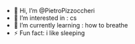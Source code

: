 - 👋 Hi, I’m @PietroPizzoccheri
- 👀 I’m interested in : cs
- 🌱 I’m currently learning : how to breathe
- ⚡ Fun fact: i like sleeping

